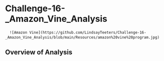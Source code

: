 # Challenge-16-_Amazon_Vine_Analysis


      ![Amazon Vine](https://github.com/LindsayTeeters/Challenge-16-_Amazon_Vine_Analysis/blob/main/Resources/amazon%20vine%20program.jpg)

## Overview of Analysis
